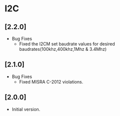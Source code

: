 # I2C

## [2.2.0]

- Bug Fixes
  - Fixed the I2CM set baudrate values for desired baudrates(100khz,400khz,1Mhz & 3.4Mhz)

## [2.1.0]

- Bug Fixes
  - Fixed MISRA C-2012 violations.

## [2.0.0]

- Initial version.
